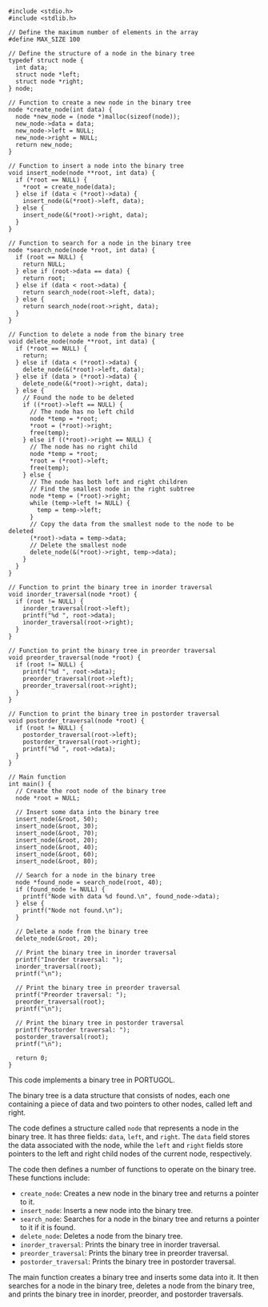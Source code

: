 ```portugal

#include <stdio.h>
#include <stdlib.h>

// Define the maximum number of elements in the array
#define MAX_SIZE 100

// Define the structure of a node in the binary tree
typedef struct node {
  int data;
  struct node *left;
  struct node *right;
} node;

// Function to create a new node in the binary tree
node *create_node(int data) {
  node *new_node = (node *)malloc(sizeof(node));
  new_node->data = data;
  new_node->left = NULL;
  new_node->right = NULL;
  return new_node;
}

// Function to insert a node into the binary tree
void insert_node(node **root, int data) {
  if (*root == NULL) {
    *root = create_node(data);
  } else if (data < (*root)->data) {
    insert_node(&(*root)->left, data);
  } else {
    insert_node(&(*root)->right, data);
  }
}

// Function to search for a node in the binary tree
node *search_node(node *root, int data) {
  if (root == NULL) {
    return NULL;
  } else if (root->data == data) {
    return root;
  } else if (data < root->data) {
    return search_node(root->left, data);
  } else {
    return search_node(root->right, data);
  }
}

// Function to delete a node from the binary tree
void delete_node(node **root, int data) {
  if (*root == NULL) {
    return;
  } else if (data < (*root)->data) {
    delete_node(&(*root)->left, data);
  } else if (data > (*root)->data) {
    delete_node(&(*root)->right, data);
  } else {
    // Found the node to be deleted
    if ((*root)->left == NULL) {
      // The node has no left child
      node *temp = *root;
      *root = (*root)->right;
      free(temp);
    } else if ((*root)->right == NULL) {
      // The node has no right child
      node *temp = *root;
      *root = (*root)->left;
      free(temp);
    } else {
      // The node has both left and right children
      // Find the smallest node in the right subtree
      node *temp = (*root)->right;
      while (temp->left != NULL) {
        temp = temp->left;
      }
      // Copy the data from the smallest node to the node to be deleted
      (*root)->data = temp->data;
      // Delete the smallest node
      delete_node(&(*root)->right, temp->data);
    }
  }
}

// Function to print the binary tree in inorder traversal
void inorder_traversal(node *root) {
  if (root != NULL) {
    inorder_traversal(root->left);
    printf("%d ", root->data);
    inorder_traversal(root->right);
  }
}

// Function to print the binary tree in preorder traversal
void preorder_traversal(node *root) {
  if (root != NULL) {
    printf("%d ", root->data);
    preorder_traversal(root->left);
    preorder_traversal(root->right);
  }
}

// Function to print the binary tree in postorder traversal
void postorder_traversal(node *root) {
  if (root != NULL) {
    postorder_traversal(root->left);
    postorder_traversal(root->right);
    printf("%d ", root->data);
  }
}

// Main function
int main() {
  // Create the root node of the binary tree
  node *root = NULL;

  // Insert some data into the binary tree
  insert_node(&root, 50);
  insert_node(&root, 30);
  insert_node(&root, 70);
  insert_node(&root, 20);
  insert_node(&root, 40);
  insert_node(&root, 60);
  insert_node(&root, 80);

  // Search for a node in the binary tree
  node *found_node = search_node(root, 40);
  if (found_node != NULL) {
    printf("Node with data %d found.\n", found_node->data);
  } else {
    printf("Node not found.\n");
  }

  // Delete a node from the binary tree
  delete_node(&root, 20);

  // Print the binary tree in inorder traversal
  printf("Inorder traversal: ");
  inorder_traversal(root);
  printf("\n");

  // Print the binary tree in preorder traversal
  printf("Preorder traversal: ");
  preorder_traversal(root);
  printf("\n");

  // Print the binary tree in postorder traversal
  printf("Postorder traversal: ");
  postorder_traversal(root);
  printf("\n");

  return 0;
}

```

This code implements a binary tree in PORTUGOL.

The binary tree is a data structure that consists of nodes, each one containing a piece of data and two pointers to other nodes, called left and right.

The code defines a structure called `node` that represents a node in the binary tree.
It has three fields: `data`, `left`, and `right`.
The `data` field stores the data associated with the node, while the `left` and `right` fields store pointers to the left and right child nodes of the current node, respectively.

The code then defines a number of functions to operate on the binary tree.
These functions include:

* `create_node`: Creates a new node in the binary tree and returns a pointer to it.
* `insert_node`: Inserts a new node into the binary tree.
* `search_node`: Searches for a node in the binary tree and returns a pointer to it if it is found.
* `delete_node`: Deletes a node from the binary tree.
* `inorder_traversal`: Prints the binary tree in inorder traversal.
* `preorder_traversal`: Prints the binary tree in preorder traversal.
* `postorder_traversal`: Prints the binary tree in postorder traversal.

The main function creates a binary tree and inserts some data into it.
It then searches for a node in the binary tree, deletes a node from the binary tree, and prints the binary tree in inorder, preorder, and postorder traversals.